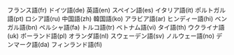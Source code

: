 フランス語(fr)
ドイツ語(de)
英語(en)
スペイン語(es)
イタリア語(it)
ポルトガル語(pt)
ロシア語(ru)
中国語(zh)
韓国語(ko)
アラビア語(ar)
ヒンディー語(hi)
ベンガル語(bn)
ペルシャ語(fa)
トルコ語(tr)
ベトナム語(vi)
タイ語(th)
ウクライナ語(uk)
ポーランド語(pl)
オランダ語(nl)
スウェーデン語(sv)
ノルウェー語(no)
デンマーク語(da)
フィンランド語(fi)
